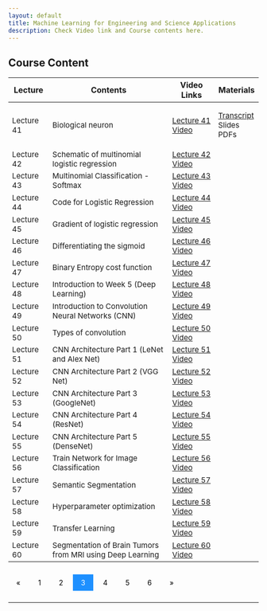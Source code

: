 ```yaml
---
layout: default
title: Machine Learning for Engineering and Science Applications
description: Check Video link and Course contents here.
---
```


## Course Content
<style>
.pagination a {
  color: black;
  float: center;
  padding: 8px 16px;
  text-decoration: none;
  transition: background-color .3s;
}

.pagination a.active {
  background-color: dodgerblue;
  color: white;
}

.pagination a:hover:not(.active) {background-color: #ddd;}
</style>

<table>
<thead>
<tr>
<th>Lecture</th>
<th>Contents</th>
  <th>Video Links</th>
  <th>Materials</th>
</tr>
</thead>
<tbody>
<tr>
<td style="font-size: 15px;">Lecture 41</td>
<td style="font-size: 15px;">Biological neuron</td>
  <td style="font-size: 15px;"><a href="https://youtu.be/PQEpTu47fS4">Lecture 41 Video</a></td>
<td style="font-size: 15px;"><p><a href="https://drive.google.com/drive/folders/1v7Qtk46F1g8k8lVuoPf7KqDjYJq1MhSp">Transcript</a><br>
  Slides<br>
  PDFs</p></td>
</tr>
  <tr>
  <td style="font-size: 15px;">Lecture 42</td>
<td style="font-size: 15px;">Schematic of multinomial logistic regression</td>
  <td style="font-size: 15px;"><a href="https://youtu.be/-JJNKOhkFqA">Lecture 42 Video</a></td>
<td></td>
</tr>
  <tr>
<td style="font-size: 15px;">Lecture 43</td>
<td style="font-size: 15px;">Multinomial Classification - Softmax</td>
  <td style="font-size: 15px;"><a href="https://youtu.be/cM4lmkq8XsU">Lecture 43 Video</a></td>
<td></td>
</tr>
   <tr>
<td style="font-size: 15px;" >Lecture 44</td>
<td style="font-size: 15px;">Code for Logistic Regression</td>
  <td style="font-size: 15px;"><a href="https://youtu.be/v31hgzbge88">Lecture 44 Video</a></td>
<td></td>
</tr>
   <tr>
<td style="font-size: 15px;">Lecture 45</td>
<td style="font-size: 15px;">Gradient of logistic regression</td>
  <td style="font-size: 15px;"><a href="https://youtu.be/xXvgkILaFT4">Lecture 45 Video</a></td>
<td></td>
</tr>
   <tr>
<td style="font-size: 15px;">Lecture 46</td>
<td style="font-size: 15px;">Differentiating the sigmoid</td>
  <td style="font-size: 15px;"><a href="https://youtu.be/pIRHtwRxE3k">Lecture 46 Video</a></td>
<td></td>
</tr>
   <tr>
<td style="font-size: 15px;">Lecture 47</td>
<td style="font-size: 15px;">Binary Entropy cost function</td>
  <td style="font-size: 15px;"><a href="https://youtu.be/2ca_K2rgNVA">Lecture 47 Video</a></td>
<td></td>
</tr>
   <tr>
<td style="font-size: 15px;">Lecture 48</td>
<td style="font-size: 15px;">Introduction to Week 5 (Deep Learning)</td>
  <td style="font-size: 15px;"><a href="https://youtu.be/vBRQXXCnOiE">Lecture 48 Video</a></td>
<td></td>
</tr>
  <tr>
<td style="font-size: 15px;">Lecture 49</td>
<td style="font-size: 15px;">Introduction to Convolution Neural Networks (CNN)</td>
  <td style="font-size: 15px;"><a href="https://youtu.be/cFgASecJGo8">Lecture 49 Video</a></td>
<td></td>
</tr>
  <tr>
<td style="font-size: 15px;">Lecture 50</td>
<td style="font-size: 15px;">Types of convolution</td>
  <td style="font-size: 15px;"><a href="https://youtu.be/gmr18xg4wTg">Lecture 50 Video</a></td>
<td></td>
</tr>
   <tr>
<td style="font-size: 15px;">Lecture 51</td>
<td style="font-size: 15px;">CNN Architecture Part 1 (LeNet and Alex Net)</td>
  <td style="font-size: 15px;"><a href="https://youtu.be/T7t1uTzh3oI">Lecture 51 Video</a></td>
<td></td>
</tr>
   <tr>
<td style="font-size: 15px;">Lecture 52</td>
<td style="font-size: 15px;">CNN Architecture Part 2 (VGG Net)</td>
  <td style="font-size: 15px;"><a href="https://youtu.be/GrLaytcy15M">Lecture 52 Video</a></td>
<td></td>
</tr>
   <tr>
<td style="font-size: 15px;">Lecture 53</td>
<td style="font-size: 15px;">CNN Architecture Part 3 (GoogleNet)</td>
  <td style="font-size: 15px;"><a href="https://youtu.be/AUH1hm30VG4">Lecture 53 Video</a></td>
<td></td>
</tr>
   <tr>
<td style="font-size: 15px;">Lecture 54</td>
<td style="font-size: 15px;">CNN Architecture Part 4 (ResNet)</td>
  <td style="font-size: 15px;"><a href="https://youtu.be/iBepeakXC08">Lecture 54 Video</a></td>
<td></td>
</tr>
   <tr>
<td style="font-size: 15px;">Lecture 55</td>
<td style="font-size: 15px;">CNN Architecture Part 5 (DenseNet)</td>
  <td style="font-size: 15px;"><a href="https://youtu.be/oV4YBitzXKw">Lecture 55 Video</a></td>
<td></td>
</tr>
   <tr>
<td style="font-size: 15px;">Lecture 56</td>
<td style="font-size: 15px;">Train Network for Image Classification</td>
  <td style="font-size: 15px;"><a href="https://youtu.be/TFweeMtkRLM">Lecture 56 Video</a></td>
<td></td>
</tr>
   <tr>
<td style="font-size: 15px;">Lecture 57</td>
<td style="font-size: 15px;">Semantic Segmentation</td>
  <td style="font-size: 15px;"><a href="https://youtu.be/_N7HRnBgoCw">Lecture 57 Video</a></td>
<td></td>
</tr>
   <tr>
<td style="font-size: 15px;">Lecture 58</td>
<td style="font-size: 15px;">Hyperparameter optimization</td>
  <td style="font-size: 15px;"><a href="https://youtu.be/lFughnnbBi4">Lecture 58 Video</a></td>
<td></td>
</tr>
   <tr>
<td style="font-size: 15px;">Lecture 59</td>
<td style="font-size: 15px;">Transfer Learning</td>
  <td style="font-size: 15px;"><a href="https://youtu.be/0a8WgnFdTEI">Lecture 59 Video</a></td>
<td></td>
</tr>
   <tr>
<td style="font-size: 15px;">Lecture 60</td>
<td style="font-size: 15px;">Segmentation of Brain Tumors from MRI using Deep Learning</td>
  <td style="font-size: 15px;"><a href="https://youtu.be/PcNqAVNCZrE">Lecture 60 Video</a></td>
<td></td>
</tr>
</tbody>
</table>

<br>
<div class="pagination">
  <a href="course_page2.html">&laquo;</a>
  <a href="course_page.html">1</a>
  <a href="course_page2.html">2</a>
  <a class="active" href="course_page3.html">3</a>
  <a href="course_page4.html">4</a>
  <a href="course_page5.html">5</a>
  <a href="course_page6.html">6</a>
  <a href="course_page4.html">&raquo;</a>
</div>
<br>

---

